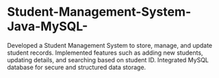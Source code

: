 # Student-Management-System-Java-MySQL-
Developed a Student Management System to store, manage, and update student records. Implemented features such as adding new students, updating details, and searching based on student ID. Integrated MySQL database for secure and structured data storage.
